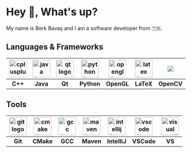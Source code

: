 # Hey 👋, What's up?

My name is Berk Bavaş and I am a software developer from  🇹🇷.

## Languages & Frameworks

| <img src="https://cdn.jsdelivr.net/gh/devicons/devicon/icons/cplusplus/cplusplus-original.svg" height="48" alt="cplusplus logo" />  |  <img src="https://cdn.jsdelivr.net/gh/devicons/devicon/icons/java/java-original.svg" height="48" alt="java logo" />  |  <img src="https://cdn.jsdelivr.net/gh/devicons/devicon/icons/qt/qt-original.svg" height="48" alt="qt logo" />  |  <img src="https://cdn.jsdelivr.net/gh/devicons/devicon/icons/python/python-original.svg" height="48" alt="python logo" />  |  <img src="https://cdn.jsdelivr.net/gh/devicons/devicon/icons/opengl/opengl-original.svg" height="48" alt="opengl logo" />  |  <img src="https://cdn.jsdelivr.net/gh/devicons/devicon/icons/latex/latex-original.svg" height="48" alt="latex logo" /> | <img src="https://cdn.jsdelivr.net/gh/devicons/devicon@latest/icons/opencv/opencv-original.svg" /> |
|:--------:|:--------:|:------:|:----------:|:----------:|:----------:|:---------:|
|  __C++__ | __Java__ | __Qt__ | __Python__ | __OpenGL__ |  __LaTeX__ |__OpenCV__ |

## Tools

| <img src="https://cdn.jsdelivr.net/gh/devicons/devicon/icons/git/git-original.svg" height="48" alt="git logo" />  |  <img src="https://cdn.jsdelivr.net/gh/devicons/devicon/icons/cmake/cmake-original.svg" height="48" alt="cmake logo"  />  |  <img src="https://cdn.jsdelivr.net/gh/devicons/devicon/icons/gcc/gcc-original.svg" height="48" alt="gcc logo" />  | <img src="https://cdn.jsdelivr.net/gh/devicons/devicon@latest/icons/maven/maven-original.svg" height="48" alt="maven logo"  /> | <img src="https://cdn.jsdelivr.net/gh/devicons/devicon/icons/intellij/intellij-original.svg" height="48" alt="intellij logo" /> | <img src="https://cdn.jsdelivr.net/gh/devicons/devicon/icons/vscode/vscode-original.svg" height="48" alt="vscode logo" />  |  <img src="https://cdn.jsdelivr.net/gh/devicons/devicon@latest/icons/visualstudio/visualstudio-plain.svg" height="48" alt="visual studio logo" /> | 
|:-------:|:---------:|:-------:|:---------:|:------------:|:----------:|:------:|
| __Git__ | __CMake__ | __GCC__ | __Maven__ | __IntelliJ__ | __VSCode__ | __VS__ |

<!---
## Stats
| X Report | Most Used Languages |
|:--------:|:-------------------:|
| <img src="https://github-readme-stats.vercel.app/api?username=berkbavas&hide_rank=false&theme=graywhite&locale=en&show_icons=true&hide_border=true&hide_title=true&count_private=true&disable_animations=true&text_bold=false&line_height=30&include_all_commits=true" /> | <img src="https://github-readme-stats.vercel.app/api/top-langs/?username=berkbavas&theme=vue&show_icons=true&hide_border=true&hide_title=true&disable_animations=true&langs_count=4" /> |
-->

<img src="https://komarev.com/ghpvc/?username=berkbavas092024&color=lightgrey" height="0" />

<!---
<img src="https://visitor-badge.laobi.icu/badge?page_id=berkbavas.berkbavas&right_color=lightgrey&left_text=Profile%20Views%20%20" height="0" />
-->

